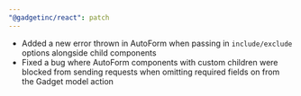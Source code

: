 ```yaml
---
"@gadgetinc/react": patch
---
```


- Added a new error thrown in AutoForm when passing in `include/exclude` options alongside child components
- Fixed a bug where AutoForm components with custom children were blocked from sending requests when omitting required fields on from the Gadget model action
